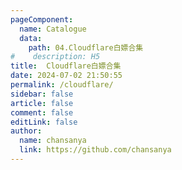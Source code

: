 ```yaml
---
pageComponent:
  name: Catalogue
  data:
    path: 04.Cloudflare白嫖合集
#    description: H5
title:  Cloudflare白嫖合集
date: 2024-07-02 21:50:55
permalink: /cloudflare/
sidebar: false
article: false
comment: false
editLink: false
author:
  name: chansanya
  link: https://github.com/chansanya
---
```


